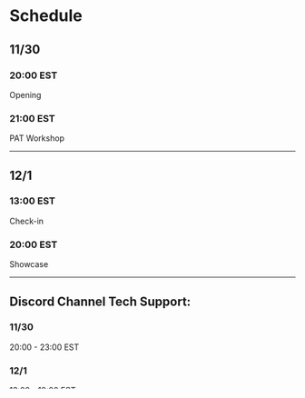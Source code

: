 # Schedule

## 11/30

### 20:00 EST

Opening

### 21:00 EST

PAT Workshop

***

## 12/1

### 13:00 EST

Check-in

### 20:00 EST

Showcase

***

## Discord Channel Tech Support:

### 11/30

20:00 - 23:00 EST

### 12/1

13:00 - 19:00 EST

\
